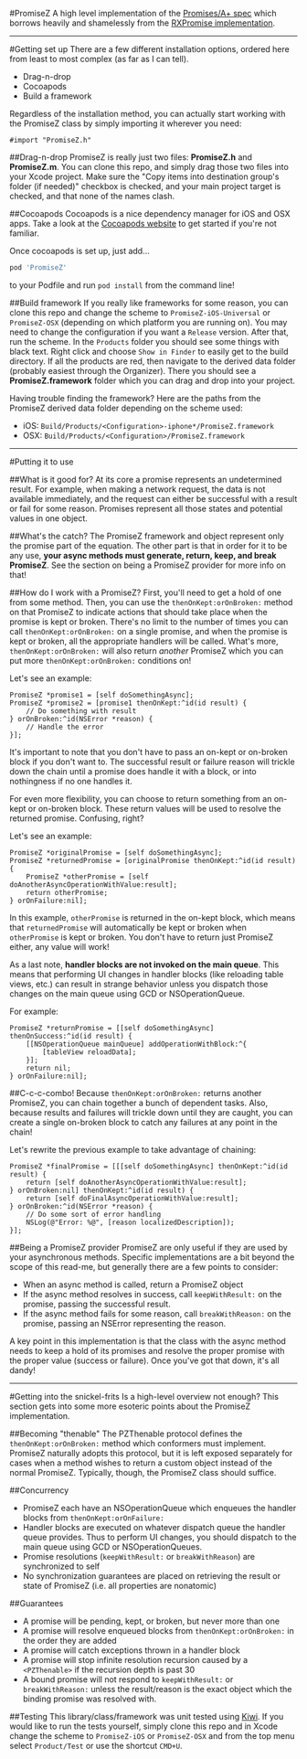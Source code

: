 #PromiseZ
A high level implementation of the [Promises/A+ spec](https://github.com/promises-aplus/promises-spec) which borrows heavily and shamelessly from the [RXPromise implementation](https://github.com/couchdeveloper/RXPromise).

---

#Getting set up
There are a few different installation options, ordered here from least to most complex (as far as I can tell).

* Drag-n-drop
* Cocoapods
* Build a framework

Regardless of the installation method, you can actually start working with the PromiseZ class by simply importing it wherever you need:

```objc
#import "PromiseZ.h"
```

##Drag-n-drop
PromiseZ is really just two files: **PromiseZ.h** and **PromiseZ.m**. You can clone this repo, and simply drag those two files into your Xcode project. Make sure the "Copy items into destination group's folder (if needed)" checkbox is checked, and your main project target is checked, and that none of the names clash.

##Cocoapods
Cocoapods is a nice dependency manager for iOS and OSX apps. Take a look at the [Cocoapods website](https://github.com/CocoaPods/CocoaPods) to get started if you're not familiar.

Once cocoapods is set up, just add…

```ruby
pod 'PromiseZ'
```

to your Podfile and run `pod install` from the command line!

##Build framework
If you really like frameworks for some reason, you can clone this repo and change the scheme to `PromiseZ-iOS-Universal` or `PromiseZ-OSX` (depending on which platform you are running on). You may need to change the configuration if you want a `Release` version. After that, run the scheme. In the `Products` folder you should see some things with black text. Right click and choose `Show in Finder` to easily get to the build directory. If all the products are red, then navigate to the derived data folder (probably easiest through the Organizer). There you should see a **PromiseZ.framework** folder which you can drag and drop into your project.

Having trouble finding the framework? Here are the paths from the PromiseZ derived data folder depending on the scheme used:

* iOS: `Build/Products/<Configuration>-iphone*/PromiseZ.framework`
* OSX: `Build/Products/<Configuration>/PromiseZ.framework`

---

#Putting it to use

##What is it good for?
At its core a promise represents an undetermined result. For example, when making a network request, the data is not available immediately, and the request can either be successful with a result or fail for some reason. Promises represent all those states and potential values in one object.

##What's the catch?
The PromiseZ framework and object represent only the promise part of the equation. The other part is that in order for it to be any use, **your async methods must generate, return, keep, and break PromiseZ**. See the section on being a PromiseZ provider for more info on that!

##How do I work with a PromiseZ?
First, you'll need to get a hold of one from some method. Then, you can use the `thenOnKept:orOnBroken:` method on that PromiseZ to indicate actions that should take place when the promise is kept or broken. There's no limit to the number of times you can call `thenOnKept:orOnBroken:` on a single promise, and when the promise is kept or broken, all the appropriate handlers will be called. What's more, `thenOnKept:orOnBroken:` will also return *another* PromiseZ which you can put more `thenOnKept:orOnBroken:` conditions on! 

Let's see an example:

```objc
PromiseZ *promise1 = [self doSomethingAsync];
PromiseZ *promise2 = [promise1 thenOnKept:^id(id result) {
	// Do something with result
} orOnBroken:^id(NSError *reason) {
	// Handle the error
}];
```

It's important to note that you don't have to pass an on-kept or on-broken block if you don't want to. The successful result or failure reason will trickle down the chain until a promise does handle it with a block, or into nothingness if no one handles it.

For even more flexibility, you can choose to return something from an on-kept or on-broken block. These return values will be used to resolve the returned promise. Confusing, right? 

Let's see an example:

```objc
PromiseZ *originalPromise = [self doSomethingAsync];
PromiseZ *returnedPromise = [originalPromise thenOnKept:^id(id result) {
	PromiseZ *otherPromise = [self doAnotherAsyncOperationWithValue:result];
	return otherPromise;
} orOnFailure:nil];
```
In this example, `otherPromise` is returned in the on-kept block, which means that `returnedPromise` will automatically be kept or broken when `otherPromise` is kept or broken. You don't have to return just PromiseZ either, any value will work!

As a last note, **handler blocks are not invoked on the main queue**. This means that performing UI changes in handler blocks (like reloading table views, etc.) can result in strange behavior unless you dispatch those changes on the main queue using GCD or NSOperationQueue.

For example:

```objc
PromiseZ *returnPromise = [[self doSomethingAsync] thenOnSuccess:^id(id result) {
	[[NSOperationQueue mainQueue] addOperationWithBlock:^{
		[tableView reloadData];
	}];
	return nil;
} orOnFailure:nil];
```

##C-c-c-combo!
Because `thenOnKept:orOnBroken:` returns another PromiseZ, you can chain together a bunch of dependent tasks. Also, because results and failures will trickle down until they are caught, you can create a single on-broken block to catch any failures at any point in the chain!

Let's rewrite the previous example to take advantage of chaining:

```objc
PromiseZ *finalPromise = [[[self doSomethingAsync] thenOnKept:^id(id result) {
	return [self doAnotherAsyncOperationWithValue:result];
} orOnBroken:nil] thenOnKept:^id(id result) {
	return [self doFinalAsyncOperationWithValue:result];
} orOnBroken:^id(NSError *reason) {
	// Do some sort of error handling
	NSLog(@"Error: %@", [reason localizedDescription]);
}];
```

##Being a PromiseZ provider
PromiseZ are only useful if they are used by your asynchronous methods. Specific implementations are a bit beyond the scope of this read-me, but generally there are a few points to consider:

* When an async method is called, return a PromiseZ object
* If the async method resolves in success, call `keepWithResult:` on the promise, passing the successful result.
* If the async method fails for some reason, call `breakWithReason:` on the promise, passing an NSError representing the reason.

A key point in this implementation is that the class with the async method needs to keep a hold of its promises and resolve the proper promise with the proper value (success or failure). Once you've got that down, it's all dandy!

---

#Getting into the snickel-frits
Is a high-level overview not enough? This section gets into some more esoteric points about the PromiseZ implementation.

##Becoming "thenable"
The PZThenable protocol defines the `thenOnKept:orOnBroken:` method which conformers must implement. PromiseZ naturally adopts this protocol, but it is left exposed separately for cases when a method wishes to return a custom object instead of the normal PromiseZ. Typically, though, the PromiseZ class should suffice.

##Concurrency
* PromiseZ each have an NSOperationQueue which enqueues the handler blocks from `thenOnKept:orOnFailure:`
* Handler blocks are executed on whatever dispatch queue the handler queue provides. Thus to perform UI changes, you should dispatch to the main queue using GCD or NSOperationQueues.
* Promise resolutions (`keepWithResult:` or `breakWithReason`) are synchronized to self
* No synchronization guarantees are placed on retrieving the result or state of PromiseZ (i.e. all properties are nonatomic)

##Guarantees
* A promise will be pending, kept, or broken, but never more than one
* A promise will resolve enqueued blocks from `thenOnKept:orOnBroken:` in the order they are added
* A promise will catch exceptions thrown in a handler block
* A promise will stop infinite resolution recursion caused by a `<PZThenable>` if the recursion depth is past 30
* A bound promise will not respond to `keepWithResult:` or `breakWithReason:` unless the result/reason is the exact object which the binding promise was resolved with.

##Testing
This library/class/framework was unit tested using [Kiwi](https://github.com/allending/Kiwi/). If you would like to run the tests yourself, simply clone this repo and in Xcode change the scheme to `PromiseZ-iOS` or `PromiseZ-OSX` and from the top menu select `Product/Test` or use the shortcut `CMD+U`.
